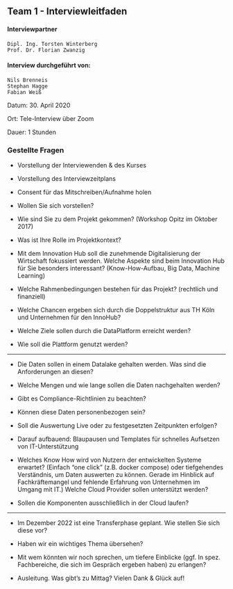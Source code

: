 ## Team 1 - Interviewleitfaden 
 

#### Interviewpartner 

    Dipl. Ing. Torsten Winterberg 
    Prof. Dr. Florian Zwanzig 


#### Interview durchgeführt von: 

    Nils Brenneis 
    Stephan Hagge 
    Fabian Weiß  
  
  
Datum: 30. April 2020 

Ort: Tele-Interview über Zoom

Dauer: 1 Stunden 

  

### Gestellte Fragen

- Vorstellung der Interviewenden & des Kurses 

- Vorstellung des Interviewzeitplans

- Consent für das Mitschreiben/Aufnahme holen 

- Wollen Sie sich vorstellen? 

- Wie sind Sie zu dem Projekt gekommen? (Workshop Opitz im Oktober 2017) 

- Was ist Ihre Rolle im Projektkontext? 

- Mit dem Innovation Hub soll die zunehmende Digitalisierung der Wirtschaft fokussiert werden.  Welche Aspekte sind beim Innovation Hub für Sie besonders interessant? (Know-How-Aufbau, Big Data, Machine Learning) 

- Welche Rahmenbedingungen bestehen für das Projekt? (rechtlich und finanziell) 

- Welche Chancen ergeben sich durch die Doppelstruktur aus TH Köln und Unternehmen für den InnoHub? 

- Welche Ziele sollen durch die DataPlatform erreicht werden? 

- Wie soll die Plattform genutzt werden? 

----------- 

- Die Daten sollen in einem Datalake gehalten werden. Was sind die Anforderungen an diesen? 

- Welche Mengen und wie lange sollen die Daten nachgehalten werden? 

- Gibt es Compliance-Richtlinien zu beachten? 

- Können diese Daten personenbezogen sein? 

- Soll die Auswertung Live oder zu festgesetzten Zeitpunkten erfolgen? 

- Darauf aufbauend: Blaupausen und Templates für schnelles Aufsetzen von IT-Unterstützung 

- Welches Know How wird von Nutzern der entwickelten Systeme erwartet? (Einfach “one click” (z.B. docker compose) oder tiefgehendes Verständnis, um Daten auswerten zu können. Gerade im Hinblick auf Fachkräftemangel und fehlende Erfahrung von Unternehmen im Umgang mit IT.) Welche Cloud Provider sollen unterstützt werden? 

- Sollen die Komponenten ausschließlich in der Cloud laufen? 

---------- 

- Im Dezember 2022 ist eine Transferphase geplant. Wie stellen Sie sich diese vor?  

- Haben wir ein wichtiges Thema übersehen? 

- Mit wem könnten wir noch sprechen, um tiefere Einblicke (ggf. In spez. Fachbereiche, die sich im Gespräch ergeben haben) zu erlangen? 

- Ausleitung. Was gibt’s zu Mittag? Vielen Dank & Glück auf! 

